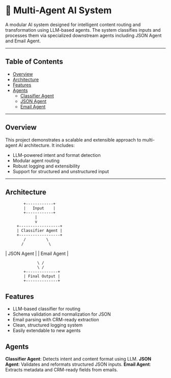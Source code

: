 # 🤖 Multi-Agent AI System

A modular AI system designed for intelligent content routing and transformation using LLM-based agents. The system classifies inputs and processes them via specialized downstream agents including JSON Agent and Email Agent.

---

##  Table of Contents

- [Overview](#-overview)
- [Architecture](#-architecture)
- [Features](#-features)
- [Agents](#-agents)
  - [Classifier Agent](#classifier-agent)
  - [JSON Agent](#json-agent)
  - [Email Agent](#email-agent)

---

##  Overview

This project demonstrates a scalable and extensible approach to multi-agent AI architecture. It includes:

- LLM-powered intent and format detection
- Modular agent routing
- Robust logging and extensibility
- Support for structured and unstructured input

---

##  Architecture

            +------------+
            |   Input    |
            +------------+
                 |
                 v
         +------------------+
         | Classifier Agent |
         +------------------+
            /         \
           /           \
  | JSON Agent |       | Email Agent |
  
                  \ /
                  \ /
            +--------------+
            | Final Output |
            +--------------+

##  Features

- LLM-based classifier for routing
- Schema validation and normalization for JSON
- Email parsing with CRM-ready extraction
- Clean, structured logging system
- Easily extendable to new agents


## Agents

 **Classifier Agent**: Detects intent and content format using LLM.
 **JSON Agent**: Validates and reformats structured JSON inputs.
 **Email Agent**: Extracts metadata and CRM-ready fields from emails.

